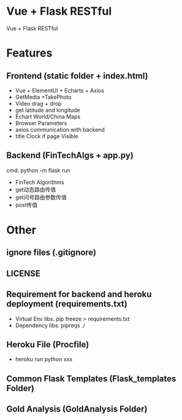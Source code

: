 # Vue + Flask RESTful  
Vue + Flask RESTful  
  
# Features  
## Frontend (static folder + index.html)  
- Vue + ElementUI + Echarts + Axios  
- GetMedia +TakePhoto  
- Video drag + drop  
- get latitude and longitude  
- Echart World/China Maps  
- Browser Parameters  
- axios communication with backend  
- title Clock if page Visible  
  
## Backend (FinTechAlgs + app.py)  
cmd: python -m flask run  
- FinTech Algorithms  
- get动态路由传值  
- get问号路由参数传值  
- post传值  
  
# Other  
## ignore files (.gitignore)  
  
## LICENSE  
  
## Requirement for backend and heroku deployment (requirements.txt)  
- Virtual Env libs: pip freeze > requirements.txt  
- Dependency libs: pipreqs ./  
  
## Heroku File (Procfile)  
- heroku run python xxx
  
## Common Flask Templates (Flask_templates Folder)  
  
## Gold Analysis (GoldAnalysis Folder)  
  
